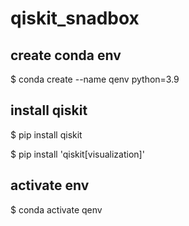 # qiskit_snadbox

## create conda env
$ conda create --name qenv python=3.9
## install qiskit
$ pip install qiskit

$ pip install 'qiskit[visualization]'

## activate env
$ conda activate qenv

